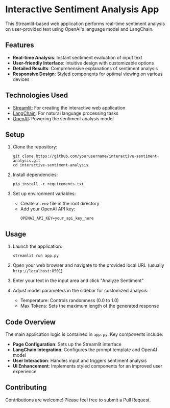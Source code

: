 # Interactive Sentiment Analysis App

This Streamlit-based web application performs real-time sentiment analysis on user-provided text using OpenAI's language model and LangChain.

## Features

- **Real-time Analysis**: Instant sentiment evaluation of input text
- **User-friendly Interface**: Intuitive design with customizable options
- **Detailed Results**: Comprehensive explanations of sentiment analysis
- **Responsive Design**: Styled components for optimal viewing on various devices

## Technologies Used

- [Streamlit](https://streamlit.io/): For creating the interactive web application
- [LangChain](https://python.langchain.com/docs/get_started/introduction): For natural language processing tasks
- [OpenAI](https://platform.openai.com/docs/introduction): Powering the sentiment analysis model

## Setup

1. Clone the repository:
   ```
   git clone https://github.com/yourusername/interactive-sentiment-analysis.git
   cd interactive-sentiment-analysis
   ```

2. Install dependencies:
   ```
   pip install -r requirements.txt
   ```

3. Set up environment variables:
   - Create a `.env` file in the root directory
   - Add your OpenAI API key:
     ```
     OPENAI_API_KEY=your_api_key_here
     ```

## Usage

1. Launch the application:
   ```
   streamlit run app.py
   ```

2. Open your web browser and navigate to the provided local URL (usually `http://localhost:8501`)

3. Enter your text in the input area and click "Analyze Sentiment"

4. Adjust model parameters in the sidebar for customized analysis:
   - Temperature: Controls randomness (0.0 to 1.0)
   - Max Tokens: Sets the maximum length of the generated response

## Code Overview

The main application logic is contained in `app.py`. Key components include:

- **Page Configuration**: Sets up the Streamlit interface
- **LangChain Integration**: Configures the prompt template and OpenAI model
- **User Interaction**: Handles input and triggers sentiment analysis
- **UI Enhancement**: Implements styled components for an improved user experience

## Contributing

Contributions are welcome! Please feel free to submit a Pull Request.
